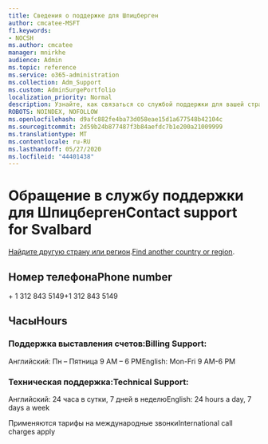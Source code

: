 ```yaml
---
title: Сведения о поддержке для Шпицберген
author: cmcatee-MSFT
f1.keywords:
- NOCSH
ms.author: cmcatee
manager: mnirkhe
audience: Admin
ms.topic: reference
ms.service: o365-administration
ms.collection: Adm_Support
ms.custom: AdminSurgePortfolio
localization_priority: Normal
description: Узнайте, как связаться со службой поддержки для вашей страны или региона.
ROBOTS: NOINDEX, NOFOLLOW
ms.openlocfilehash: d9afc882fe4ba73d058eae15d1a677548b42104c
ms.sourcegitcommit: 2d59b24b877487f3b84aefdc7b1e200a21009999
ms.translationtype: MT
ms.contentlocale: ru-RU
ms.lasthandoff: 05/27/2020
ms.locfileid: "44401438"
---
```

# <a name="contact-support-for-svalbard"></a><span data-ttu-id="df7fe-103">Обращение в службу поддержки для Шпицберген</span><span class="sxs-lookup"><span data-stu-id="df7fe-103">Contact support for Svalbard</span></span>

<span data-ttu-id="df7fe-104">[Найдите другую страну или регион](../contact-support-for-business-products.md).</span><span class="sxs-lookup"><span data-stu-id="df7fe-104">[Find another country or region](../contact-support-for-business-products.md).</span></span>

## <a name="phone-number"></a><span data-ttu-id="df7fe-105">Номер телефона</span><span class="sxs-lookup"><span data-stu-id="df7fe-105">Phone number</span></span>
<span data-ttu-id="df7fe-106">+ 1 312 843 5149</span><span class="sxs-lookup"><span data-stu-id="df7fe-106">+1 312 843 5149</span></span>

## <a name="hours"></a><span data-ttu-id="df7fe-107">Часы</span><span class="sxs-lookup"><span data-stu-id="df7fe-107">Hours</span></span>
### <a name="billing-support"></a><span data-ttu-id="df7fe-108">Поддержка выставления счетов:</span><span class="sxs-lookup"><span data-stu-id="df7fe-108">Billing Support:</span></span>

<span data-ttu-id="df7fe-109">Английский: Пн – Пятница 9 AM – 6 PM</span><span class="sxs-lookup"><span data-stu-id="df7fe-109">English: Mon-Fri 9 AM-6 PM</span></span>

### <a name="technical-support"></a><span data-ttu-id="df7fe-110">Техническая поддержка:</span><span class="sxs-lookup"><span data-stu-id="df7fe-110">Technical Support:</span></span>

<span data-ttu-id="df7fe-111">Английский: 24 часа в сутки, 7 дней в неделю</span><span class="sxs-lookup"><span data-stu-id="df7fe-111">English: 24 hours a day, 7 days a week</span></span>

<span data-ttu-id="df7fe-112">Применяются тарифы на международные звонки</span><span class="sxs-lookup"><span data-stu-id="df7fe-112">International call charges apply</span></span>
